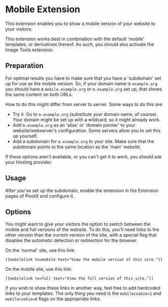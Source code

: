 
Mobile Extension
================

This extension enables you to show a mobile version of your website to your
visitors.

This extension works best in combination with the default 'mobile' templates,
or derivatives thereof. As such, you should also activate the Image Tools
extension.

Preparation
-----------

For optimal results you have to make sure that you have a 'subdomain' set up for
use as the mobile version. So, if your domain name is `example.org` you should
have a `mobile.example.org` or `m.example.org` set up, that shows the same
content on both URLs.

How to do this might differ from server to server. Some ways to do this are:

  * Try it. Go to `m.example.org` (substitute your domain name, of course). Your
    domain might be set up with a wildcard, so it might already work.
  * Add `m.example.org` as an 'alias' or 'domain pointer' to your
    website/webserver's configuration. Some servers allow you to set this up
    yourself.
  * Add a subdomain for `m.example.org` to your site. Make sure that the
    subdomain points to the same location as the 'main' website.

If these options aren't available, or you can't get it to work, you should ask
your Hosting provider.


Usage
-----

After you've set up the subdomain, enable the extension in the Extension pages
of PivotX and configure it.

Options
-------

You might want to give your visitors the option to switch between the mobile and
full versions of the website. To do this, you'll need links to the other version
than the current version of the site, with a special flag that disables the
automatic detection or redirection for the browser.

On the 'normal' site, use this link:

    [[mobilelink to=mobile text="View the mobile version of this site."]]

On the mobile site, use this link:

    [[mobilelink to=full text="View the full version of this site."]]

If you wish to show these links in another way, feel free to add hardcoded links
to your templates. The only thing you need is the `mobilecookie=1` and
`mobilecookie=0` flags on the appropriate links.
